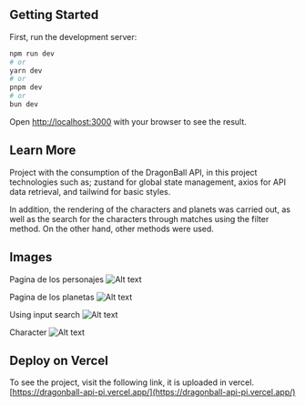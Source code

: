 ## Getting Started

First, run the development server:

```bash
npm run dev
# or
yarn dev
# or
pnpm dev
# or
bun dev
```

Open [http://localhost:3000](http://localhost:3000) with your browser to see the result.

## Learn More

Project with the consumption of the DragonBall API, in this project technologies such as; zustand for global state management, axios for API data retrieval, and tailwind for basic styles.

In addition, the rendering of the characters and planets was carried out, as well as the search for the characters through matches using the filter method. On the other hand, other methods were used.

## Images

Pagina de los personajes
![Alt text](https://res.cloudinary.com/dqrtitrrs/image/upload/v1703439398/Projects%20Image/dragonBall_q4cb4g.png)

Pagina de los planetas
![Alt text](https://res.cloudinary.com/dqrtitrrs/image/upload/v1703439398/Projects%20Image/dragonBall1_cy9ipq.png)

Using input search
![Alt text](https://res.cloudinary.com/dqrtitrrs/image/upload/v1703439398/Projects%20Image/dragonBall2_qxtzd3.png)

Character
![Alt text](https://res.cloudinary.com/dqrtitrrs/image/upload/v1703439399/Projects%20Image/dragonBall3_uks8bh.png)

## Deploy on Vercel

To see the project, visit the following link, it is uploaded in vercel.
[https://dragonball-api-pi.vercel.app/](https://dragonball-api-pi.vercel.app/)
